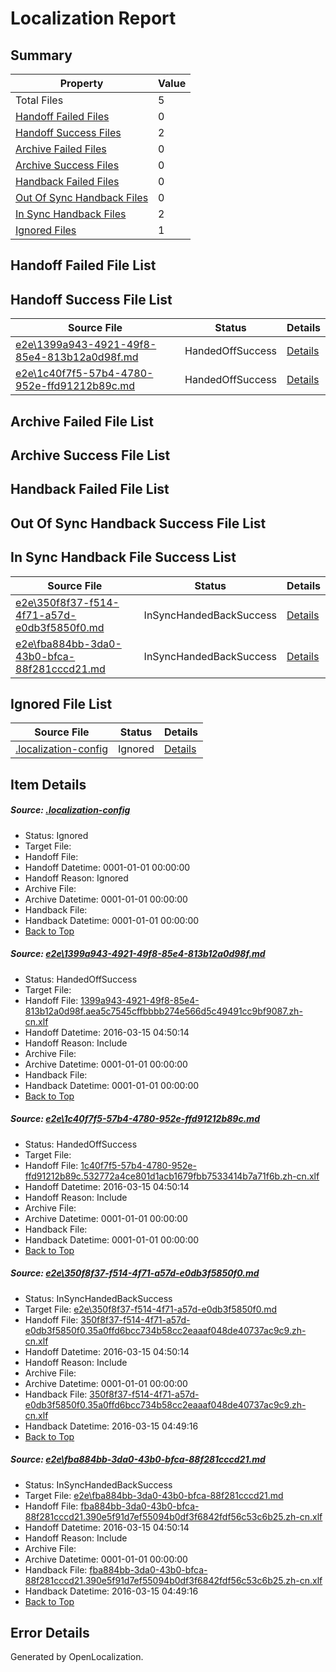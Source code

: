 # <a name='report-top'></a> Localization Report

## Summary
 Property | Value 
 -------- | ----- 
 Total Files | 5
[ Handoff Failed Files ](#handoff-failed-list)| 0
[ Handoff Success Files ](#handoff-success-list)| 2
[ Archive Failed Files ](#archive-failed-list)| 0
[ Archive Success Files ](#archive-success-list)| 0
[ Handback Failed Files ](#handback-failed-list)| 0
[ Out Of Sync Handback Files ](#outofsync-handback-success-list)| 0
[ In Sync Handback Files ](#insync-handback-success-list)| 2
[ Ignored Files ](#ignored-list)| 1

## <a name='handoff-failed-list'></a> Handoff Failed File List

## <a name='handoff-success-list'></a> Handoff Success File List
 Source File | Status | Details 
 ----------- | ------ | ------- 
 [e2e\1399a943-4921-49f8-85e4-813b12a0d98f.md](https://github.com/OpenLocalizationTest/oltest/blob/258cf9ba636d1deae5c37f18485a3cd2d436ec96/e2e/1399a943-4921-49f8-85e4-813b12a0d98f.md) | HandedOffSuccess | [Details](#7a2b6f4a07859cbd25a7f403b837d91ad64478511)
 [e2e\1c40f7f5-57b4-4780-952e-ffd91212b89c.md](https://github.com/OpenLocalizationTest/oltest/blob/258cf9ba636d1deae5c37f18485a3cd2d436ec96/e2e/1c40f7f5-57b4-4780-952e-ffd91212b89c.md) | HandedOffSuccess | [Details](#84a140904c4aa9b2981dcc4bbbc760d27e880a3d2)

## <a name='archive-failed-list'></a> Archive Failed File List

## <a name='archive-success-list'></a> Archive Success File List

## <a name='handback-failed-list'></a> Handback Failed File List

## <a name='outofsync-handback-success-list'></a> Out Of Sync Handback Success File List

## <a name='insync-handback-success-list'></a> In Sync Handback File Success List
 Source File | Status | Details 
 ----------- | ------ | ------- 
 [e2e\350f8f37-f514-4f71-a57d-e0db3f5850f0.md](https://github.com/OpenLocalizationTest/oltest/blob/4512204f91804229d4b2bb79c5df9e044eea4d7f/e2e/350f8f37-f514-4f71-a57d-e0db3f5850f0.md) | InSyncHandedBackSuccess | [Details](#ee65bec214e8e0648e3fb055622b8e86ba0f07a33)
 [e2e\fba884bb-3da0-43b0-bfca-88f281cccd21.md](https://github.com/OpenLocalizationTest/oltest/blob/4512204f91804229d4b2bb79c5df9e044eea4d7f/e2e/fba884bb-3da0-43b0-bfca-88f281cccd21.md) | InSyncHandedBackSuccess | [Details](#3ef691de9ba39923d59ee5379ae0cf0a1892ce4b4)

## <a name='ignored-list'></a> Ignored File List
 Source File | Status | Details 
 ----------- | ------ | ------- 
 [.localization-config](https://github.com/OpenLocalizationTest/oltest/blob/258cf9ba636d1deae5c37f18485a3cd2d436ec96/.localization-config) | Ignored | [Details](#66aca4b1c2f43b14ec41e0e427345df94af1d5e10)

## Item Details
##### <a name='66aca4b1c2f43b14ec41e0e427345df94af1d5e10'></a> Source: [.localization-config](https://github.com/OpenLocalizationTest/oltest/blob/258cf9ba636d1deae5c37f18485a3cd2d436ec96/.localization-config)
* Status: Ignored
* Target File: 
* Handoff File: 
* Handoff Datetime: 0001-01-01 00:00:00
* Handoff Reason: Ignored
* Archive File: 
* Archive Datetime: 0001-01-01 00:00:00
* Handback File: 
* Handback Datetime: 0001-01-01 00:00:00
* [Back to Top](#report-top)

##### <a name='7a2b6f4a07859cbd25a7f403b837d91ad64478511'></a> Source: [e2e\1399a943-4921-49f8-85e4-813b12a0d98f.md](https://github.com/OpenLocalizationTest/oltest/blob/258cf9ba636d1deae5c37f18485a3cd2d436ec96/e2e/1399a943-4921-49f8-85e4-813b12a0d98f.md)
* Status: HandedOffSuccess
* Target File: 
* Handoff File: [1399a943-4921-49f8-85e4-813b12a0d98f.aea5c7545cffbbbb274e566d5c49491cc9bf9087.zh-cn.xlf](https://github.com/OpenLocalizationTestOrg/olhandoff/blob/58e10f9624cee47c77bd3514a042cefaa84f6987/ol-handoff/OpenLocalizationTestOrg/oltest.zh-cn/yuwzho/low/1399a943-4921-49f8-85e4-813b12a0d98f.aea5c7545cffbbbb274e566d5c49491cc9bf9087.zh-cn.xlf)
* Handoff Datetime: 2016-03-15 04:50:14
* Handoff Reason: Include
* Archive File: 
* Archive Datetime: 0001-01-01 00:00:00
* Handback File: 
* Handback Datetime: 0001-01-01 00:00:00
* [Back to Top](#report-top)

##### <a name='84a140904c4aa9b2981dcc4bbbc760d27e880a3d2'></a> Source: [e2e\1c40f7f5-57b4-4780-952e-ffd91212b89c.md](https://github.com/OpenLocalizationTest/oltest/blob/258cf9ba636d1deae5c37f18485a3cd2d436ec96/e2e/1c40f7f5-57b4-4780-952e-ffd91212b89c.md)
* Status: HandedOffSuccess
* Target File: 
* Handoff File: [1c40f7f5-57b4-4780-952e-ffd91212b89c.532772a4ce801d1acb1679fbb7533414b7a71f6b.zh-cn.xlf](https://github.com/OpenLocalizationTestOrg/olhandoff/blob/58e10f9624cee47c77bd3514a042cefaa84f6987/ol-handoff/OpenLocalizationTestOrg/oltest.zh-cn/yuwzho/low/1c40f7f5-57b4-4780-952e-ffd91212b89c.532772a4ce801d1acb1679fbb7533414b7a71f6b.zh-cn.xlf)
* Handoff Datetime: 2016-03-15 04:50:14
* Handoff Reason: Include
* Archive File: 
* Archive Datetime: 0001-01-01 00:00:00
* Handback File: 
* Handback Datetime: 0001-01-01 00:00:00
* [Back to Top](#report-top)

##### <a name='ee65bec214e8e0648e3fb055622b8e86ba0f07a33'></a> Source: [e2e\350f8f37-f514-4f71-a57d-e0db3f5850f0.md](https://github.com/OpenLocalizationTest/oltest/blob/4512204f91804229d4b2bb79c5df9e044eea4d7f/e2e/350f8f37-f514-4f71-a57d-e0db3f5850f0.md)
* Status: InSyncHandedBackSuccess
* Target File: [e2e\350f8f37-f514-4f71-a57d-e0db3f5850f0.md](https://github.com/OpenLocalizationTestOrg/oltest.zh-cn/blob/b62600ec106eca63368ea964525bd1026d08f8c7/e2e/350f8f37-f514-4f71-a57d-e0db3f5850f0.md)
* Handoff File: [350f8f37-f514-4f71-a57d-e0db3f5850f0.35a0ffd6bcc734b58cc2eaaaf048de40737ac9c9.zh-cn.xlf](https://github.com/OpenLocalizationTestOrg/olhandoff/blob/58e10f9624cee47c77bd3514a042cefaa84f6987/ol-handoff/OpenLocalizationTestOrg/oltest.zh-cn/yuwzho/low/350f8f37-f514-4f71-a57d-e0db3f5850f0.35a0ffd6bcc734b58cc2eaaaf048de40737ac9c9.zh-cn.xlf)
* Handoff Datetime: 2016-03-15 04:50:14
* Handoff Reason: Include
* Archive File: 
* Archive Datetime: 0001-01-01 00:00:00
* Handback File: [350f8f37-f514-4f71-a57d-e0db3f5850f0.35a0ffd6bcc734b58cc2eaaaf048de40737ac9c9.zh-cn.xlf](https://github.com/OpenLocalizationTestOrg/olhandback/blob/2b55a244596df30811e63ddfcbb1f2d65f643dcd/ol-handback/OpenLocalizationTestOrg/oltest.zh-cn/yuwzho/high/350f8f37-f514-4f71-a57d-e0db3f5850f0.35a0ffd6bcc734b58cc2eaaaf048de40737ac9c9.zh-cn.xlf)
* Handback Datetime: 2016-03-15 04:49:16
* [Back to Top](#report-top)

##### <a name='3ef691de9ba39923d59ee5379ae0cf0a1892ce4b4'></a> Source: [e2e\fba884bb-3da0-43b0-bfca-88f281cccd21.md](https://github.com/OpenLocalizationTest/oltest/blob/4512204f91804229d4b2bb79c5df9e044eea4d7f/e2e/fba884bb-3da0-43b0-bfca-88f281cccd21.md)
* Status: InSyncHandedBackSuccess
* Target File: [e2e\fba884bb-3da0-43b0-bfca-88f281cccd21.md](https://github.com/OpenLocalizationTestOrg/oltest.zh-cn/blob/b62600ec106eca63368ea964525bd1026d08f8c7/e2e/fba884bb-3da0-43b0-bfca-88f281cccd21.md)
* Handoff File: [fba884bb-3da0-43b0-bfca-88f281cccd21.390e5f91d7ef55094b0df3f6842fdf56c53c6b25.zh-cn.xlf](https://github.com/OpenLocalizationTestOrg/olhandoff/blob/58e10f9624cee47c77bd3514a042cefaa84f6987/ol-handoff/OpenLocalizationTestOrg/oltest.zh-cn/yuwzho/low/fba884bb-3da0-43b0-bfca-88f281cccd21.390e5f91d7ef55094b0df3f6842fdf56c53c6b25.zh-cn.xlf)
* Handoff Datetime: 2016-03-15 04:50:14
* Handoff Reason: Include
* Archive File: 
* Archive Datetime: 0001-01-01 00:00:00
* Handback File: [fba884bb-3da0-43b0-bfca-88f281cccd21.390e5f91d7ef55094b0df3f6842fdf56c53c6b25.zh-cn.xlf](https://github.com/OpenLocalizationTestOrg/olhandback/blob/2b55a244596df30811e63ddfcbb1f2d65f643dcd/ol-handback/OpenLocalizationTestOrg/oltest.zh-cn/yuwzho/high/fba884bb-3da0-43b0-bfca-88f281cccd21.390e5f91d7ef55094b0df3f6842fdf56c53c6b25.zh-cn.xlf)
* Handback Datetime: 2016-03-15 04:49:16
* [Back to Top](#report-top)


## Error Details

Generated by OpenLocalization.
